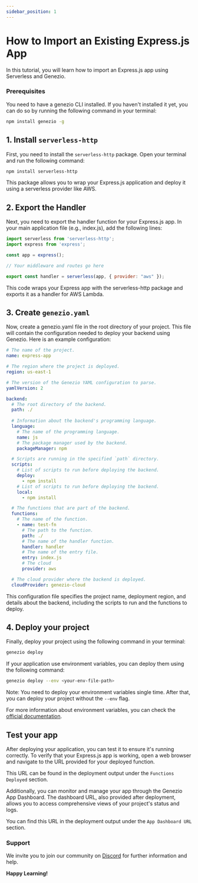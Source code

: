 ```yaml
---
sidebar_position: 1
---
```


# How to Import an Existing Express.js App

In this tutorial, you will learn how to import an Express.js app using Serverless and Genezio.

### Prerequisites

You need to have a genezio CLI installed. If you haven't installed it yet, you can do so by running the following command in your terminal:

```bash
npm install genezio -g
```

## 1. Install `serverless-http`

First, you need to install the `serverless-http` package. Open your terminal and run the following command:

```bash
npm install serverless-http
```

This package allows you to wrap your Express.js application and deploy it using a serverless provider like AWS.

## 2. Export the Handler

Next, you need to export the handler function for your Express.js app. In your main application file (e.g., index.js), add the following lines:

```javascript title="index.js"
import serverless from 'serverless-http';
import express from 'express';

const app = express();

// Your middleware and routes go here

export const handler = serverless(app, { provider: "aws" });
```

This code wraps your Express app with the serverless-http package and exports it as a handler for AWS Lambda.

## 3. Create `genezio.yaml`
Now, create a genezio.yaml file in the root directory of your project. This file will contain the configuration needed to deploy your backend using Genezio. Here is an example configuration:
```yaml
# The name of the project.
name: express-app

# The region where the project is deployed.
region: us-east-1

# The version of the Genezio YAML configuration to parse.
yamlVersion: 2

backend:
  # The root directory of the backend.
  path: ./
  
  # Information about the backend's programming language.
  language:
    # The name of the programming language.
    name: js
    # The package manager used by the backend.
    packageManager: npm

  # Scripts are running in the specified `path` directory.
  scripts:
    # List of scripts to run before deploying the backend.
    deploy:
      - npm install
    # List of scripts to run before deploying the backend.
    local:
      - npm install

  # The functions that are part of the backend.
  functions:
    # The name of the function.
    - name: test-fn
      # The path to the function.
      path: ./
      # The name of the handler function.
      handler: handler
      # The name of the entry file.
      entry: index.js
      # The cloud
      provider: aws

  # The cloud provider where the backend is deployed.
  cloudProvider: genezio-cloud
```

This configuration file specifies the project name, deployment region, and details about the backend, including the scripts to run and the functions to deploy.

## 4. Deploy your project

Finally, deploy your project using the following command in your terminal:

```bash
genezio deploy
```

If your application use environment variables, you can deploy them using the following command:

```bash
genezio deploy --env <your-env-file-path>
```

Note: You need to deploy your environment variables single time. After that, you can deploy your project without the `--env` flag.

For more information about environment variables, you can check the [official documentation](/docs/project-structure/backend-envinronment-variables.md).

## Test your app
After deploying your application, you can test it to ensure it's running correctly. To verify that your Express.js app is working, open a web browser and navigate to the URL provided for your deployed function. 

This URL can be found in the deployment output under the `Functions Deployed` section.

Additionally, you can monitor and manage your app through the Genezio App Dashboard. The dashboard URL, also provided after deployment, allows you to access comprehensive views of your project's status and logs. 

You can find this URL in the deployment output under the `App Dashboard URL` section.

### Support <a href="#support" id="support"></a>

We invite you to join our community on [Discord](https://discord.gg/uc9H5YKjXv) for further information and help.

**Happy Learning!**
